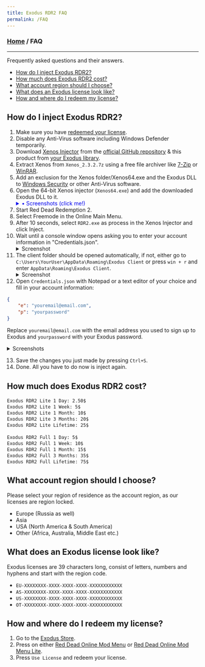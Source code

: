 ```yaml
---
title: Exodus RDR2 FAQ
permalink: /FAQ
---
```

### [Home](../index.md) / FAQ
---
Frequently asked questions and their answers.
- [How do I inject Exodus RDR2?](#how-do-i-inject-exodus-rdr2)
- [How much does Exodus RDR2 cost?](#how-much-does-exodus-rdr2-cost)
- [What account region should I choose?](#what-account-region-should-i-choose)
- [What does an Exodus license look like?](#what-does-an-exodus-license-look-like)
- [How and where do I redeem my license?](#how-and-where-do-i-redeem-my-license)

## How do I inject Exodus RDR2?
1. Make sure you have [redeemed your license](#how-and-where-do-i-redeem-my-license).
2. Disable any Anti-Virus software including Windows Defender temporarily.
3. Download [Xenos Injector](https://github.com/DarthTon/Xenos) from the [official GitHub repository](https://github.com/DarthTon/Xenos/releases/download/2.3.2/Xenos_2.3.2.7z) & this product from [your Exodus library](https://exodusmenu.com/account/library).
4. Extract Xenos from `Xenos_2.3.2.7z` using a free file archiver like [7-Zip](https://www.7-zip.org/download.html) or [WinRAR](https://www.rarlab.com/download.htm).
5. Add an exclusion for the Xenos folder/Xenos64.exe and the Exodus DLL to [Windows Security](https://support.microsoft.com/en-us/windows/add-an-exclusion-to-windows-security-811816c0-4dfd-af4a-47e4-c301afe13b26) or other Anti-Virus software.
6. Open the 64-bit Xenos injector (`Xenos64.exe`) and add the downloaded Exodus DLL to it.
    <details>
      <summary style="color: #0000EE;" onmouseover='this.style.textDecoration="underline"' onmouseout='this.style.textDecoration="none"'>• Screenshots (click me!)</summary>
      <img src="../assets/img/Xenos64_1.png"><img src="../assets/img/Xenos64_2.png"><img src="../assets/img/Xenos64_3.png">
    </details>
7. Start Red Dead Redemption 2.
8. Select Freemode in the Online Main Menu.
9. After 10 seconds, select `RDR2.exe` as process in the Xenos Injector and click Inject.
10. Wait until a console window opens asking you to enter your account information in "Credentials.json".
    <details>
      <summary>Screenshot</summary>
      <img src="../assets/img/RDR2.png">
    </details>
11. The client folder should be opened automatically, if not, either go to `C:\Users\YourUser\AppData\Roaming\Exodus Client` or press `win + r` and enter `AppData\Roaming\Exodus Client`.
    <details>
      <summary>Screenshot</summary>
      <img src="../assets/img/explorer.png">
    </details>
12. Open `Credentials.json` with Notepad or a text editor of your choice and fill in your account information:
```json
{
    "e": "youremail@email.com",
    "p": "yourpassword"
}
```
Replace `youremail@email.com` with the email address you used to sign up to Exodus and `yourpassword` with your Exodus password.
<details>
    <summary>Screenshots</summary>
   <img src="../assets/img/notepad_1.png"><img src="../assets/img/notepad_2.png">
</details>

13. Save the changes you just made by pressing `Ctrl+S`.
14. Done. All you have to do now is inject again.

## How much does Exodus RDR2 cost?
```
Exodus RDR2 Lite 1 Day: 2.50$
Exodus RDR2 Lite 1 Week: 5$
Exodus RDR2 Lite 1 Month: 10$
Exodus RDR2 Lite 3 Months: 20$
Exodus RDR2 Lite Lifetime: 25$

Exodus RDR2 Full 1 Day: 5$
Exodus RDR2 Full 1 Week: 10$
Exodus RDR2 Full 1 Month: 15$
Exodus RDR2 Full 3 Months: 35$
Exodus RDR2 Full Lifetime: 75$
```

## What account region should I choose?
Please select your region of residence as the account region, as our licenses are region locked.
- Europe (Russia as well)
- Asia
- USA (North America & South America)
- Other (Africa, Australia, Middle East etc.)

## What does an Exodus license look like?
Exodus licenses are 39 characters long, consist of letters, numbers and hyphens and start with the region code.
- `EU-XXXXXXXX-XXXX-XXXX-XXXX-XXXXXXXXXXXX`
- `AS-XXXXXXXX-XXXX-XXXX-XXXX-XXXXXXXXXXXX`
- `US-XXXXXXXX-XXXX-XXXX-XXXX-XXXXXXXXXXXX`
- `OT-XXXXXXXX-XXXX-XXXX-XXXX-XXXXXXXXXXXX`

## How and where do I redeem my license?
1. Go to the [Exodus Store](https://exodusmenu.com/store).
2. Press on either [Red Dead Online Mod Menu](https://exodusmenu.com/store/red-dead-online/rdr-online-mod-menu/view) or [Red Dead Online Mod Menu Lite](https://exodusmenu.com/store/red-dead-online/rdr-online-mod-menu-lite/view).
3. Press `Use License` and redeem your license.
